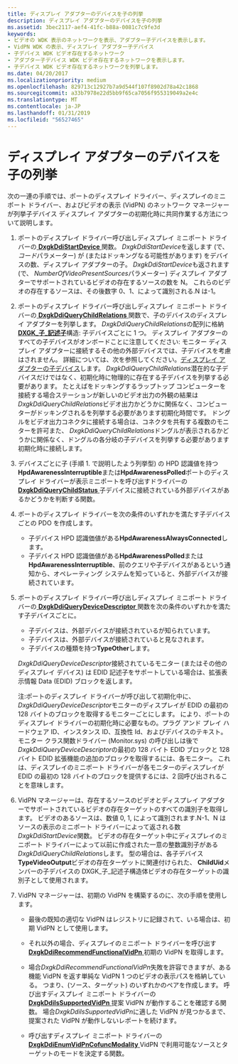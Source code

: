 ```yaml
---
title: ディスプレイ アダプターのデバイスを子の列挙
description: ディスプレイ アダプターのデバイスを子の列挙
ms.assetid: 3bec2117-aef4-41fc-b88a-0081c7c9fe3d
keywords:
- ビデオの WDK 表示のネットワークを表示、アダプター子デバイスを表示します。
- VidPN WDK の表示、ディスプレイ アダプター子デバイス
- 子デバイス WDK ビデオ存在するネットワーク
- アダプター子デバイス WDK ビデオ存在するネットワークを表示します。
- 子デバイス WDK ビデオ存在するネットワークを列挙します。
ms.date: 04/20/2017
ms.localizationpriority: medium
ms.openlocfilehash: 829713c12927b7a9d544f107f8902d78a42c1868
ms.sourcegitcommit: a33b7978e22d5bb9f65ca7056f955319049a2e4c
ms.translationtype: MT
ms.contentlocale: ja-JP
ms.lasthandoff: 01/31/2019
ms.locfileid: "56527465"
---
```

# <a name="enumerating-child-devices-of-a-display-adapter"></a>ディスプレイ アダプターのデバイスを子の列挙


次の一連の手順では、ポートのディスプレイ ドライバー、ディスプレイのミニポート ドライバー、およびビデオの表示 (VidPN) のネットワーク マネージャーが列挙子デバイス ディスプレイ アダプターの初期化時に共同作業する方法について説明します。

1.  ポートのディスプレイ ドライバー呼び出しディスプレイ ミニポート ドライバーの[ **DxgkDdiStartDevice** ](https://msdn.microsoft.com/library/windows/hardware/ff560775)関数。 *DxgkDdiStartDevice*を返します (で、*コード*パラメーター) が (またはドッキングなる可能性があります) をデバイスの数、ディスプレイ アダプターの子。 *DxgkDdiStartDevice*も返されます (で、 *NumberOfVideoPresentSources*パラメーター) ディスプレイ アダプターでサポートされているビデオの存在するソースの数を N。 これらのビデオの存在するソースは、その後数字 0、1、によって識別される.N は-1。

2.  ポートのディスプレイ ドライバー呼び出しディスプレイ ミニポート ドライバーの[ **DxgkDdiQueryChildRelations** ](https://msdn.microsoft.com/library/windows/hardware/ff559750)関数で、子のデバイスのディスプレイ アダプターを列挙します。 *DxgkDdiQueryChildRelations*の配列に格納[ **DXGK\_子\_記述子**](https://msdn.microsoft.com/library/windows/hardware/ff561001)構造: 子デバイスごとに 1 つ。 ディスプレイ アダプターのすべての子デバイスがオンボードことに注意してください: モニター ディスプレイ アダプターに接続するその他の外部デバイスでは、子デバイスを考慮はされません。 詳細については、次を参照してください。[ディスプレイ アダプターの子デバイス](child-devices-of-the-display-adapter.md)します。 *DxgkDdiQueryChildRelations*潜在的な子デバイスだけではなく、初期化時に物理的に存在する子デバイスを列挙する必要があります。 たとえばをドッキングするラップトップ コンピューターを接続する場合ステーションが新しいのビデオ出力の外観の結果は*DxgkDdiQueryChildRelations*ビデオ出力かどうかに関係なく、コンピューターがドッキングされるを列挙する必要があります初期化時間です。 ドングルをビデオ出力コネクタに接続する場合は、コネクタを共有する複数のモニターを許可また、 *DxgkDdiQueryChildRelations*ドングルが表示されるかどうかに関係なく、ドングルの各分岐の子デバイスを列挙する必要があります初期化時に接続します。

3.  デバイスごとに子 (手順 1. で説明したよう列挙型) の HPD 認識値を持つ**HpdAwarenessInterruptible**または**HpdAwarenessPolled**ポートのディスプレイ ドライバーが表示ミニポートを呼び出すドライバーの[ **DxgkDdiQueryChildStatus** ](https://msdn.microsoft.com/library/windows/hardware/ff559754)子デバイスに接続されている外部デバイスがあるかどうかを判断する関数。

4.  ポートのディスプレイ ドライバーを次の条件のいずれかを満たす子デバイスごとの PDO を作成します。
    -   子デバイス HPD 認識価値がある**HpdAwarenessAlwaysConnected**します。
    -   子デバイス HPD 認識価値がある**HpdAwarenessPolled**または**HpdAwarenessInterruptible**、前のクエリや子デバイスがあるという通知から、オペレーティング システムを知っていると、外部デバイスが接続されています。

5.  ポートのディスプレイ ドライバー呼び出しディスプレイ ミニポート ドライバーの[ **DxgkDdiQueryDeviceDescriptor** ](https://msdn.microsoft.com/library/windows/hardware/ff559761)関数を次の条件のいずれかを満たす子デバイスごとに。

    -   子デバイスは、外部デバイスが接続されているが知られています。
    -   子デバイスは、外部デバイスが接続されていると見なされます。
    -   子デバイスの種類を持つ**TypeOther**します。

    *DxgkDdiQueryDeviceDescriptor*接続されているモニター (またはその他のディスプレイ デバイス) は EDID 記述子をサポートしている場合は、拡張表示情報 Data (EDID) ブロックを返します。

    注:ポートのディスプレイ ドライバーが呼び出して初期化中に、 *DxgkDdiQueryDeviceDescriptor*モニターのディスプレイが EDID の最初の 128 バイトのブロックを取得するモニターごとにします。 により、ポートのディスプレイ ドライバーの初期化時に必要なもの。プラグ アンド プレイ ハードウェア ID、インスタンス ID、互換性 Id、およびデバイスのテキスト。 モニター クラス関数ドライバー (Monitor.sys) の呼び出しは後で*DxgkDdiQueryDeviceDescriptor*の最初の 128 バイト EDID ブロックと 128 バイト EDID 拡張機能の追加のブロックを取得するには、各モニター。 これは、ディスプレイのミニポート ドライバーが各モニターのディスプレイが EDID の最初の 128 バイトのブロックを提供するには、2 回呼び出されることを意味します。

6.  VidPN マネージャーは、存在するソースのビデオとディスプレイ アダプターでサポートされているビデオの存在ターゲットのすべての識別子を取得します。 ビデオのあるソースは、数値 0, 1, によって識別されます.N-1、N はソースの表示のミニポート ドライバーによって返される数*DxgkDdiStartDevice*関数。 ビデオの存在ターゲット中にディスプレイのミニポート ドライバーによって以前に作成された一意の整数識別子がある*DxgkDdiQueryChildRelations*します。 型の場合は、各子デバイス**TypeVideoOutput**ビデオの存在ターゲットに関連付けられた、 **ChildUid**メンバーの子デバイスの DXGK\_子\_記述子構造体ビデオの存在ターゲットの識別子として使用されます。

7.  VidPN マネージャーは、初期の VidPN を構築するのに、次の手順を使用します。
    -   最後の既知の適切な VidPN はレジストリに記録されて、いる場合は、初期 VidPN として使用します。

    -   それ以外の場合、ディスプレイのミニポート ドライバーを呼び出す[ **DxgkDdiRecommendFunctionalVidPn** ](https://msdn.microsoft.com/library/windows/hardware/ff559775)初期の VidPN を取得します。

    -   場合*DxgkDdiRecommendFunctionalVidPn*失敗を許容できますが、ある機能 VidPN を返す単純な VidPN 1 つのビデオの表示パスを格納している。 つまり、(ソース、ターゲット) のいずれかのペアを作成します。 呼び出すディスプレイ ミニポート ドライバーの[ **DxgkDdiIsSupportedVidPn** ](https://msdn.microsoft.com/library/windows/hardware/ff559684)提案 VidPN が動作することを確認する関数。 場合*DxgkDdiIsSupportedVidPn*に適した VidPN が見つかるまで、提案された VidPN が動作しないレポートを続けます。

    -   呼び出すディスプレイ ミニポート ドライバーの[ **DxgkDdiEnumVidPnCofuncModality** ](https://msdn.microsoft.com/library/windows/hardware/ff559649) VidPN で利用可能なソースとターゲットのモードを決定する関数。

 

 





